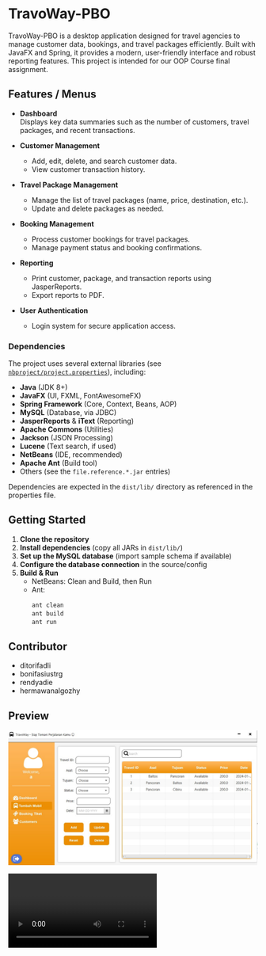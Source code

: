 # TravoWay-PBO

TravoWay-PBO is a desktop application designed for travel agencies to manage customer data, bookings, and travel packages efficiently. Built with JavaFX and Spring, it provides a modern, user-friendly interface and robust reporting features.
This project is intended for our OOP Course final assignment.


## Features / Menus

- **Dashboard**  
  Displays key data summaries such as the number of customers, travel packages, and recent transactions.

- **Customer Management**  
  - Add, edit, delete, and search customer data.
  - View customer transaction history.

- **Travel Package Management**  
  - Manage the list of travel packages (name, price, destination, etc.).
  - Update and delete packages as needed.

- **Booking Management**  
  - Process customer bookings for travel packages.
  - Manage payment status and booking confirmations.

- **Reporting**  
  - Print customer, package, and transaction reports using JasperReports.
  - Export reports to PDF.

- **User Authentication**  
  - Login system for secure application access.


### Dependencies

The project uses several external libraries (see [`nbproject/project.properties`](nbproject/project.properties)), including:

- **Java** (JDK 8+)
- **JavaFX** (UI, FXML, FontAwesomeFX)
- **Spring Framework** (Core, Context, Beans, AOP)
- **MySQL** (Database, via JDBC)
- **JasperReports** & **iText** (Reporting)
- **Apache Commons** (Utilities)
- **Jackson** (JSON Processing)
- **Lucene** (Text search, if used)
- **NetBeans** (IDE, recommended)
- **Apache Ant** (Build tool)
- Others (see the `file.reference.*.jar` entries)

Dependencies are expected in the `dist/lib/` directory as referenced in the properties file.


## Getting Started

1. **Clone the repository**
2. **Install dependencies** (copy all JARs in `dist/lib/`)
3. **Set up the MySQL database** (import sample schema if available)
4. **Configure the database connection** in the source/config
5. **Build & Run**  
   - NetBeans: Clean and Build, then Run  
   - Ant:  
     ```sh
     ant clean
     ant build
     ant run
     ```

## Contributor

- ditorifadli
- bonifasiustrg
- rendyadie
- hermawanalgozhy


## Preview

![alt text](<preview/WhatsApp Image 2025-06-14 at 10.38.01_e2bafc61.jpg>)


<video controls src="preview/WhatsApp Video 2025-06-14 at 10.38.02_a629e1d4.mp4" title="Title"></video>